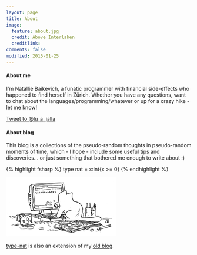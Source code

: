 ```yaml
---
layout: page
title: About
image:
  feature: about.jpg
  credit: Above Interlaken
  creditlink: 
comments: false
modified: 2015-01-25
---
```


#### About me

I'm Natallie Baikevich, a funatic programmer with financial side-effects who happened to find herself in Zürich. Whether you have any questions, want to chat about the languages/programming/whatever or up for a crazy hike - let me know!  

<a href="https://twitter.com/intent/tweet?screen_name=lu_a_jalla" class="twitter-mention-button" data-related="lu_a_jalla">Tweet to @lu_a_jalla</a>
<script>!function(d,s,id){var js,fjs=d.getElementsByTagName(s)[0],p=/^http:/.test(d.location)?'http':'https';if(!d.getElementById(id)){js=d.createElement(s);js.id=id;js.src=p+'://platform.twitter.com/widgets.js';fjs.parentNode.insertBefore(js,fjs);}}(document, 'script', 'twitter-wjs');</script> 


#### About blog 

This blog is a collections of the pseudo-random thoughts in pseudo-random moments of time, which - I hope - include some useful tips and discoveries... or just something that bothered me enough to write about :) 


{% highlight fsharp %}
type nat = x:int{x >= 0}
{% endhighlight %}

<img src="/images/about.png" alt="">

[type-nat](http://type-nat.ch) is also an extension of my [old blog](http://luajalla.azurewebsites.net/).

